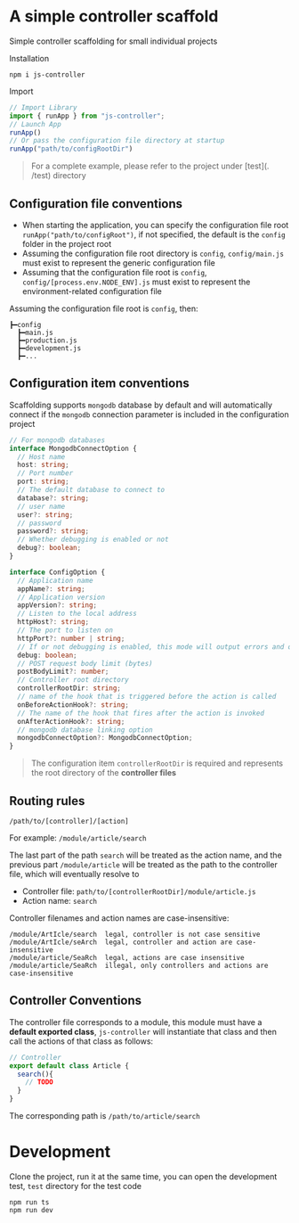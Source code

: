 # A simple controller scaffold

Simple controller scaffolding for small individual projects


Installation

```
npm i js-controller
```

Import

```js
// Import Library
import { runApp } from "js-controller";
// Launch App
runApp()
// Or pass the configuration file directory at startup
runApp("path/to/configRootDir")
```

> For a complete example, please refer to the project under [test](. /test) directory


## Configuration file conventions

- When starting the application, you can specify the configuration file root `runApp("path/to/configRoot")`, if not specified, the default is the `config` folder in the project root
- Assuming the configuration file root directory is `config`, `config/main.js` must exist to represent the generic configuration file
- Assuming that the configuration file root is `config`, `config/[process.env.NODE_ENV].js` must exist to represent the environment-related configuration file

Assuming the configuration file root is `config`, then:

```
┣━config
  ┣━main.js
  ┣━production.js
  ┣━development.js
  ┣━...
```

## Configuration item conventions

Scaffolding supports `mongodb` database by default and will automatically connect if the `mongodb` connection parameter is included in the configuration project

```ts
// For mongodb databases
interface MongodbConnectOption {
  // Host name
  host: string;
  // Port number
  port: string;
  // The default database to connect to
  database?: string;
  // user name
  user?: string;
  // password
  password?: string;
  // Whether debugging is enabled or not
  debug?: boolean;
}

interface ConfigOption {
  // Application name
  appName?: string;
  // Application version
  appVersion?: string;
  // Listen to the local address
  httpHost?: string;
  // The port to listen on
  httpPort?: number | string;
  // If or not debugging is enabled, this mode will output errors and other information
  debug: boolean;
  // POST request body limit (bytes)
  postBodyLimit?: number;
  // Controller root directory
  controllerRootDir: string;
  // name of the hook that is triggered before the action is called
  onBeforeActionHook?: string;
  // The name of the hook that fires after the action is invoked
  onAfterActionHook?: string;
  // mongodb database linking option
  mongodbConnectOption?: MongodbConnectOption;
}
```

> The configuration item `controllerRootDir` is required and represents the root directory of the **controller files**


## Routing rules

```
/path/to/[controller]/[action]
```

For example: `/module/article/search`

The last part of the path `search` will be treated as the action name, and the previous part `/module/article` will be treated as the path to the controller file, which will eventually resolve to

- Controller file: `path/to/[controllerRootDir]/module/article.js`   
- Action name: `search`


Controller filenames and action names are case-insensitive:

```
/module/ArtIcle/search  legal, controller is not case sensitive
/module/ArtIcle/seArch  legal, controller and action are case-insensitive
/module/article/SeaRch  legal, actions are case insensitive
/module/article/SeaRch  illegal, only controllers and actions are case-insensitive
```

## Controller Conventions

The controller file corresponds to a module, this module must have a **default exported class**, `js-controller` will instantiate that class and then call the actions of that class as follows: 

```js
// Controller
export default class Article {
  search(){
    // TODO
  }
}
```

The corresponding path is `/path/to/article/search`


# Development

Clone the project, run it at the same time, you can open the development test, `test` directory for the test code

```
npm run ts
npm run dev
```


